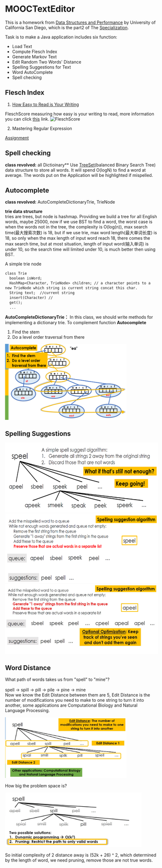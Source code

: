 # MOOCTextEditor

This is a homework from [Data Structures and Performance](https://www.coursera.org/learn/data-structures-optimizing-performance?specialization=java-object-oriented) by University of California San Diego, which is the part2 of The [Specialization](https://www.coursera.org/specializations/java-object-oriented).

Task is to make a Java application includes six function:
- Load Text
- Compute Flesch Index
- Generate Markov Text
- Edit Random Two Words' Distance
- Spelling Suggestions for Text
- Word AutoComplete
- Spell checking

## Flesch Index

1. [How Easy to Read is Your Writing](https://www.coursera.org/learn/data-structures-optimizing-performance/programming/neATU/how-easy-to-read-is-your-writing)

FleschScore measuring how easy is your writing to read, more information you can click [this](https://yoast.com/flesch-reading-ease-score/) link.
![FleschScore](https://d3c33hcgiwev3.cloudfront.net/imageAssetProxy.v1/6jRBdXzrEeWcSw5H0E9onQ_da128fae925b2ae11eb087f86707fd8e_Flesch.png?expiry=1599955200000&hmac=jq5_elHbDy8K0hX6kjUCEso0IKvk0YTSX_lDRh8hOeA)

2. Mastering Regular Expression

[Assignment](https://www.coursera.org/learn/data-structures-optimizing-performance/programming/n50OX/spell-checking-and-autocomplete)
## Spell checking  
**class revolved:** all Dictioinary**
Use [TreeSet](https://www.javatpoint.com/java-treeset)(balanced Binary Search Tree) data structure to store all words. It will spend O(logN) to find a word at average. The words put on the Application will be highlighted if mispelled.

## Autocomplete
**class revolved:** AutoCompleteDictionaryTrie, TrieNode

**trie data structure**<br>
tries are trees, but node is hashmap. Providing we build a tree for all English words, maybe 25000, now if we use BST to find a word, the worst case is when the words not in the tree, the complexity is O(log(n)), max search time(最大搜索次数) is 18, but if we use trie, max word length(最大单词长度) is 18, so only when the max length of input word reach 18, there comes the max search time, but at most situation, length of input word(输入单词) is under 10, so the search time will limited under 10, is much better then using BST.

A simple trie node
```
class Trie
  boolean isWord;
  HashMap<Character, TrieNode> children; // a character points to a new TrieNode which string is current string concat this char.
  String text;  //current string
  insert(Character) //
  get();
  ...
```
**AutoCompleteDictionaryTrie：** In this class, we should write methods for implementing a dictionary trie. 
To complement function **Autocomplete**
1. Find the stem
2. Do a level order traversal from there  

<img width="400" height="250" src="https://github.com/ericlan77/MOOCTextEditor/blob/master/images/trie.png"/><br> 

## Spelling Suggestions
<img width="550" height="230" src="https://github.com/ericlan77/MOOCTextEditor/blob/master/images/spellingsuggestion1.png">  
<img width="550" height="230" src="https://github.com/ericlan77/MOOCTextEditor/blob/master/images/spellingsuggestion2.png">  
<img width="550" height="230" src="https://github.com/ericlan77/MOOCTextEditor/blob/master/images/spellingsuggestion3.jpg">

## Word Distance
What path of words takes us from "spell" to "mine"?<br>   
spell -> spill -> pill -> pile -> pine -> mine<br>
Now we know the Edit Distance between them are 5, Edit Distance is the number of modifications you need to make to one string to turn it into another, some applications are Computational Biology and Natural Language Processing.  

<img width="400" height="200" src="https://github.com/ericlan77/MOOCTextEditor/blob/master/images/8CDE966FF9684949A4655685DC31A7A5.jpg"/><br>  

How big the problem space is?<br>  

<img width="450" height="180" src = "https://github.com/ericlan77/MOOCTextEditor/blob/master/images/2distance.jpg">  

So initial complexity of 2 distance away is (52k + 26) ^ 2, which determined by the length of word, we need pruning, remove those are not true words.

